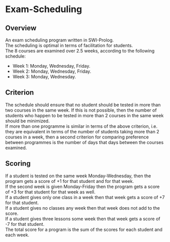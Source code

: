 # Exam-Scheduling
## Overview
An exam scheduling program written in SWI-Prolog. <br />
The scheduling is optimal in terms of facilitation for students. <br />
The 8 courses are examined over 2.5 weeks, according to the following schedule:
- Week 1: Monday, Wednesday, Friday.<br />
- Week 2: Monday, Wednesday, Friday.<br />
- Week 3: Monday, Wednesday. <br />

## Criterion
The schedule should ensure that no student should be tested in more than two courses in the same week. 
If this is not possible, then the number of students who happen to be tested in more than 2 courses in the same week should be minimized. <br />
If more than one programme is similar in terms of the above criterion, 
i.e. they are equivalent in terms of the number of students taking more than 2 courses in a week, then a second criterion for comparing preference between programmes is the number of days that days between the courses examined. <br />
## Scoring
If a student is tested on the same week Monday-Wednesday, then the program gets a score of +1 for that student and for that week. <br />
If the second week is given Monday-Friday then the program gets a score of +3 for that student for that week as well. <br />
If a student gives only one class in a week then that week gets a score of +7 for that student. <br />
If a student gives no classes any week then that week does not add to the score. <br />
If a student gives three lessons some week then that week gets a score of -7 for that student. <br />
The total score for a program is the sum of the scores for each student and each week. <br />